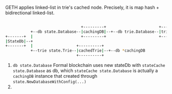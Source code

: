 GETH applies linked-list in trie's cached node. Precisely, it is map hash + bidirectional linked-list.

```sh  
                                  
                                 +---------+                       +-------------+
           +--db state.Database--|cachingDB|--+--db trie.Database--|trie.Database|
+-------+  |                     +---------+                       +-------------+
|StateDb|--+                                 
+-------+  |                   +----------+  
           +--trie state.Trie--|cachedTrie|--+--db *cachingDB
                               +----------+
```               

1) `db state.Database` Formal blockchain uses new stateDb with `stateCache state.Database` as db, which `stateCache state.Database` is actually a `cachingDB` instance that created through `state.NewDatabaseWithConfig(...)`
2) 
